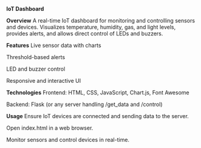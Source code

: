 **IoT Dashboard**


**Overview**
A real-time IoT dashboard for monitoring and controlling sensors and devices. Visualizes temperature, humidity, gas, and light levels, provides alerts, and allows direct control of LEDs and buzzers.

**Features**
Live sensor data with charts

Threshold-based alerts

LED and buzzer control

Responsive and interactive UI

**Technologies**
Frontend: HTML, CSS, JavaScript, Chart.js, Font Awesome

Backend: Flask (or any server handling /get_data and /control)

**Usage**
Ensure IoT devices are connected and sending data to the server.

Open index.html in a web browser.

Monitor sensors and control devices in real-time.

